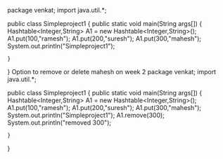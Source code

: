 
package venkat;
import java.util.*;

public class Simpleproject1 {
	public static void main(String args[]) {
		Hashtable<Integer,String> A1 = new Hashtable<Integer,String>();
		A1.put(100,"ramesh");
		A1.put(200,"suresh");
		A1.put(300,"mahesh");		
		System.out.println("Simpleproject1");
						
	}

}
Option to remove or delete mahesh on week 2
package venkat;
import java.util.*;

public class Simpleproject1 {
	public static void main(String args[]) {
		Hashtable<Integer,String> A1 = new Hashtable<Integer,String>();
		A1.put(100,"ramesh");
		A1.put(200,"suresh");
		A1.put(300,"mahesh");		
		System.out.println("Simpleproject1");
		A1.remove(300);
		System.out.println("removed 300");
				
	}

}


